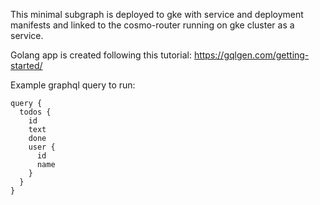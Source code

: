 This minimal subgraph is deployed to gke with service and deployment manifests and linked to the cosmo-router running on gke cluster as a service.

Golang app is created following this tutorial: https://gqlgen.com/getting-started/
 

Example graphql query to run: 

```
query {
  todos {
    id
    text
    done
    user {
      id
      name
    }
  }
}
```